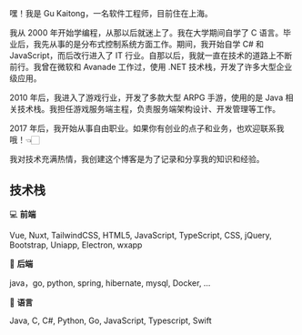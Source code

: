 嘿！我是 Gu Kaitong，一名软件工程师，目前住在上海。

我从 2000 年开始学编程，从那以后就迷上了。我在大学期间自学了 C 语言。毕业后，我先从事的是分布式控制系统方面工作。期间，我开始自学 C# 和 JavaScript，而后改行进入了 IT 行业。自那以后，我就一直在技术的道路上不断前行。我曾在微软和 Avanade 工作过，使用 .NET 技术栈，开发了许多大型企业级应用。

2010 年后，我进入了游戏行业，开发了多款大型 ARPG 手游，使用的是 Java 相关技术栈。我担任游戏服务端主程，负责服务端架构设计、开发管理等工作。

2017 年后，我开始从事自由职业。如果你有创业的点子和业务，也欢迎联系我哦！👈🏻

我对技术充满热情，我创建这个博客是为了记录和分享我的知识和经验。

## 技术栈

💻 **前端**

Vue, Nuxt, TailwindCSS, HTML5, JavaScript, TypeScript, CSS, jQuery, Bootstrap, Uniapp, Electron, wxapp

🐝 **后端**

java，go,  python, spring,  hibernate, mysql, Docker,  …

🚀 **语言**

Java, C, C#, Python, Go, JavaScript, Typescript, Swift